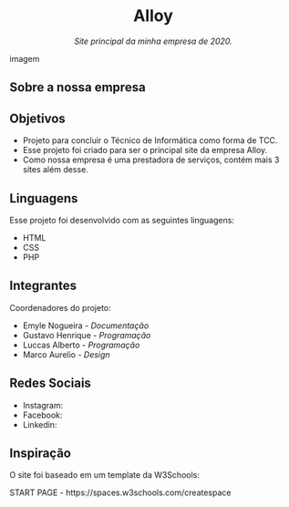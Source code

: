 <h1 align="center">Alloy</h1>
<p align="center"><i>Site principal da minha empresa de 2020.</i></p>

imagem

## Sobre a nossa empresa

## Objetivos
- Projeto para concluir o Técnico de Informática como forma de TCC.
- Esse projeto foi criado para ser o principal site da empresa Alloy.
- Como nossa empresa é uma prestadora de serviços, contém mais 3 sites além desse.

## Linguagens
Esse projeto foi desenvolvido com as seguintes linguagens:

- HTML
- CSS
- PHP

## Integrantes
Coordenadores do projeto:

- Emyle Nogueira - <i>Documentação</i>
- Gustavo Henrique - <i>Programação</i>
- Luccas Alberto - <i>Programação</i>
- Marco Aurelio - <i>Design</i>

## Redes Sociais
- Instagram:
- Facebook:
- Linkedin:

## Inspiração
<p>O site foi baseado em um template da W3Schools:</p>
<p>START PAGE - https://spaces.w3schools.com/createspace</p>
